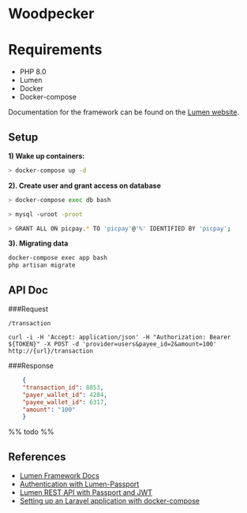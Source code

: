 # Woodpecker

# Requirements

   * PHP 8.0
   * Lumen
   * Docker
   * Docker-compose

Documentation for the framework can be found on the [Lumen website](https://lumen.laravel.com/docs).

## Setup

**1) Wake up containers:**
   
~~~Bash
> docker-compose up -d
~~~

**2). Create user and grant access on database**

~~~Bash
> docker-compose exec db bash

> mysql -uroot -proot

> GRANT ALL ON picpay.* TO 'picpay'@'%' IDENTIFIED BY 'picpay';
~~~

**3). Migrating data**

~~~Bash
docker-compose exec app bash
php artisan migrate
~~~

## API Doc

###Request

`/transaction`

    curl -i -H 'Accept: application/json' -H "Authorization: Bearer ${TOKEN}" -X POST -d 'provider=users&payee_id=2&amount=100' http://{url}/transaction

###Response
~~~JSON
    {
    "transaction_id": 8853,
    "payer_wallet_id": 4284,
    "payee_wallet_id": 6317,
    "amount": "100"
    }
~~~
%% todo %%

## References

* [Lumen Framework Docs](https://lumen.laravel.com/docs)
* [Authentication with Lumen-Passport](https://github.com/dusterio/lumen-passport)
* [Lumen REST API with Passport and JWT](https://www.youtube.com/watch?v=g_22EUfibJ8)
* [Setting up an Laravel application with docker-compose](https://lumen.laravel.com/docs)

